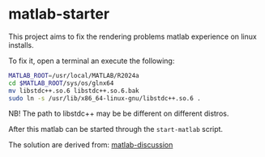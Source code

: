 
# matlab-starter

This project aims to fix the rendering problems matlab experience on linux installs.

To fix it, open a terminal an execute the following:

```bash
MATLAB_ROOT=/usr/local/MATLAB/R2024a
cd $MATLAB_ROOT/sys/os/glnx64
mv libstdc++.so.6 libstdc++.so.6.bak
sudo ln -s /usr/lib/x86_64-linux-gnu/libstdc++.so.6 .
```

NB! The path to libstdc++ may be be different on different distros.

After this matlab can be started through the `start-matlab` script.

The solution are derived from: [matlab-discussion](https://in.mathworks.com/matlabcentral/answers/1631110-when-launching-matlab-i-get-the-following-error-mesa-loader-failed-to-open-iris)
